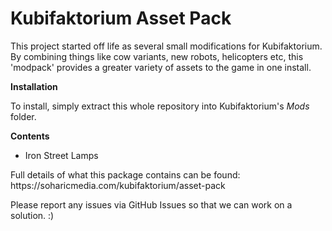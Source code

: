 # Kubifaktorium Asset Pack
<p>This project started off life as several small modifications for Kubifaktorium. By combining things like cow variants, new robots, helicopters etc, this 'modpack' provides a greater variety of assets to the game in one install.</p>
<p><b>Installation</b><p>
<p>To install, simply extract this whole repository into Kubifaktorium's <i>Mods</i> folder.</p>
<p><b>Contents</b></p>
<p><ul>	
<li>Iron Street Lamps</li>
</ul></p>
<p>Full details of what this package contains can be found: https://soharicmedia.com/kubifaktorium/asset-pack</p>
<p>Please report any issues via GitHub Issues so that we can work on a solution. :)</p>
